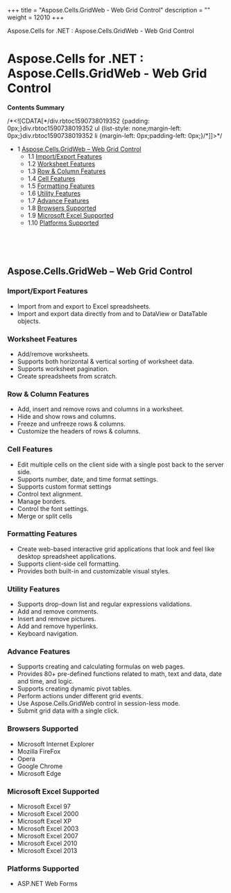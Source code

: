 +++
title = "Aspose.Cells.GridWeb - Web Grid Control" 
description = "" 
weight = 12010 
+++

Aspose.Cells for .NET : Aspose.Cells.GridWeb - Web Grid Control  

# Aspose.Cells for .NET : Aspose.Cells.GridWeb - Web Grid Control


**Contents Summary**

/\*<!\[CDATA\[\*/div.rbtoc1590738019352 {padding: 0px;}div.rbtoc1590738019352 ul {list-style: none;margin-left: 0px;}div.rbtoc1590738019352 li {margin-left: 0px;padding-left: 0px;}/\*\]\]>\*/

*   1 [Aspose.Cells.GridWeb – Web Grid Control](#Aspose.Cells.GridWeb-WebGridControl-Aspose.Cells.GridWeb–WebGridControl)
    *   1.1 [Import/Export Features](#Aspose.Cells.GridWeb-WebGridControl-Import/ExportFeatures)
    *   1.2 [Worksheet Features](#Aspose.Cells.GridWeb-WebGridControl-WorksheetFeatures)
    *   1.3 [Row & Column Features](#Aspose.Cells.GridWeb-WebGridControl-Row&ColumnFeatures)
    *   1.4 [Cell Features](#Aspose.Cells.GridWeb-WebGridControl-CellFeatures)
    *   1.5 [Formatting Features](#Aspose.Cells.GridWeb-WebGridControl-FormattingFeatures)
    *   1.6 [Utility Features](#Aspose.Cells.GridWeb-WebGridControl-UtilityFeatures)
    *   1.7 [Advance Features](#Aspose.Cells.GridWeb-WebGridControl-AdvanceFeatures)
    *   1.8 [Browsers Supported](#Aspose.Cells.GridWeb-WebGridControl-BrowsersSupported)
    *   1.9 [Microsoft Excel Supported](#Aspose.Cells.GridWeb-WebGridControl-MicrosoftExcelSupported)
    *   1.10 [Platforms Supported](#Aspose.Cells.GridWeb-WebGridControl-PlatformsSupported)

 

 

## Aspose.Cells.GridWeb – Web Grid Control

### Import/Export Features

*   Import from and export to Excel spreadsheets.
*   Import and export data directly from and to DataView or DataTable objects.

### Worksheet Features

*   Add/remove worksheets.
*   Supports both horizontal & vertical sorting of worksheet data.
*   Supports worksheet pagination.
*   Create spreadsheets from scratch.

### Row & Column Features

*   Add, insert and remove rows and columns in a worksheet.
*   Hide and show rows and columns.
*   Freeze and unfreeze rows & columns.
*   Customize the headers of rows & columns.

### Cell Features

*   Edit multiple cells on the client side with a single post back to the server side.
*   Supports number, date, and time format settings.
*   Supports custom format settings
*   Control text alignment.
*   Manage borders.
*   Control the font settings.
*   Merge or split cells

### Formatting Features

*   Create web-based interactive grid applications that look and feel like desktop spreadsheet applications.
*   Supports client-side cell formatting.
*   Provides both built-in and customizable visual styles.

### Utility Features

*   Supports drop-down list and regular expressions validations.
*   Add and remove comments.
*   Insert and remove pictures.
*   Add and remove hyperlinks.
*   Keyboard navigation.

### Advance Features

*   Supports creating and calculating formulas on web pages.
*   Provides 80+ pre-defined functions related to math, text and data, date and time, and logic.
*   Supports creating dynamic pivot tables.
*   Perform actions under different grid events.
*   Use Aspose.Cells.GridWeb control in session-less mode.
*   Submit grid data with a single click.

### Browsers Supported

*   Microsoft Internet Explorer
*   Mozilla FireFox
*   Opera
*   Google Chrome
*   Microsoft Edge

### Microsoft Excel Supported

*   Microsoft Excel 97
*   Microsoft Excel 2000
*   Microsoft Excel XP
*   Microsoft Excel 2003
*   Microsoft Excel 2007
*   Microsoft Excel 2010
*   Microsoft Excel 2013

### Platforms Supported

*   ASP.NET Web Forms

